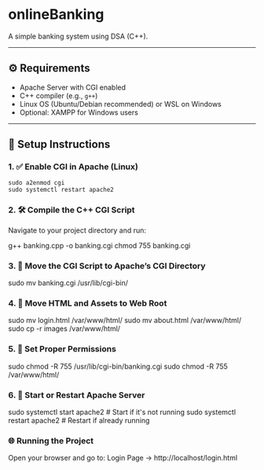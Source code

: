 # onlineBanking
A simple banking system using DSA (C++). 

---

## ⚙️ Requirements

- Apache Server with CGI enabled
- C++ compiler (e.g., `g++`)
- Linux OS (Ubuntu/Debian recommended) or WSL on Windows
- Optional: XAMPP for Windows users

---

## 🧱 Setup Instructions

### 1. ✅ Enable CGI in Apache (Linux)
```
sudo a2enmod cgi
sudo systemctl restart apache2
```
### 2. 🛠️ Compile the C++ CGI Script
Navigate to your project directory and run:

g++ banking.cpp -o banking.cgi
chmod 755 banking.cgi

### 3. 🚚 Move the CGI Script to Apache’s CGI Directory

sudo mv banking.cgi /usr/lib/cgi-bin/

### 4. 🧾 Move HTML and Assets to Web Root

sudo mv login.html /var/www/html/
sudo mv about.html /var/www/html/
sudo cp -r images /var/www/html/

### 5. 🔐 Set Proper Permissions

sudo chmod -R 755 /usr/lib/cgi-bin/banking.cgi
sudo chmod -R 755 /var/www/html/

### 6. 🚀 Start or Restart Apache Server

sudo systemctl start apache2     # Start if it's not running
sudo systemctl restart apache2   # Restart if already running

### 🌐 Running the Project
Open your browser and go to:
Login Page → http://localhost/login.html
